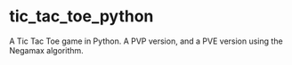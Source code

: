 # tic_tac_toe_python
A Tic Tac Toe game in Python. A PVP version, and a PVE version using the Negamax algorithm. 
